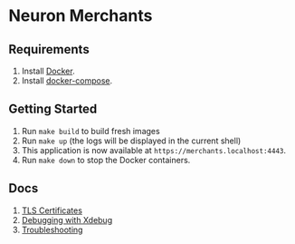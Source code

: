 # Neuron Merchants

## Requirements
1. Install [Docker](https://docker.com/).
2. Install [docker-compose](https://docs.docker.com/compose/install/).

## Getting Started
1. Run `make build` to build fresh images
2. Run `make up` (the logs will be displayed in the current shell)
3. This application is now available at `https://merchants.localhost:4443`.
4. Run `make down` to stop the Docker containers.

## Docs
1. [TLS Certificates](docs/tls.md)
2. [Debugging with Xdebug](docs/xdebug.md)
3. [Troubleshooting](docs/troubleshooting.md)
